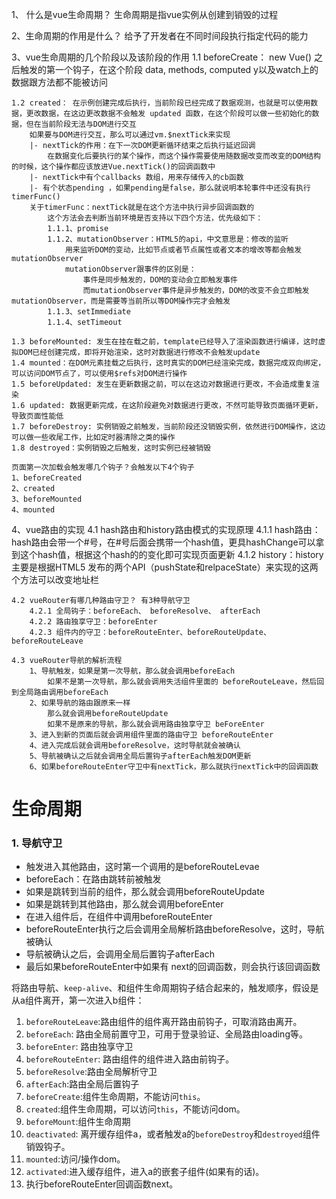 1、 什么是vue生命周期？
    生命周期是指vue实例从创建到销毁的过程

2、生命周期的作用是什么？
    给予了开发者在不同时间段执行指定代码的能力

3、vue生命周期的几个阶段以及该阶段的作用
    1.1 beforeCreate： new Vue() 之后触发的第一个钩子，在这个阶段
        data, methods, computed y以及watch上的数据跟方法都不能被访问
    
    1.2 created： 在示例创建完成后执行，当前阶段已经完成了数据观测，也就是可以使用数据，更改数据，在这边更改数据不会触发 updated 函数，在这个阶段可以做一些初始化的数据，但在当前阶段无法与DOM进行交互
        如果要与DOM进行交互，那么可以通过vm.$nextTick来实现
        |- nextTick的作用：在下一次DOM更新循环结束之后执行延迟回调
            在数据变化后要执行的某个操作，而这个操作需要使用随数据改变而改变的DOM结构的时候，这个操作都应该放进Vue.nextTick()的回调函数中
        |- nextTick中有个callbacks 数组，用来存储传入的cb函数
        |- 有个状态pending ，如果pending是false，那么就说明本轮事件中还没有执行timerFunc()
        关于timerFunc：nextTick就是在这个方法中执行异步回调函数的
            这个方法会去判断当前环境是否支持以下四个方法，优先级如下：
            1.1.1、promise
            1.1.2、mutationObserver：HTML5的api，中文意思是：修改的监听
                用来监听DOM的变动，比如节点或者节点属性或者文本的增改等都会触发mutationObserver
                mutationObserver跟事件的区别是：
                    事件是同步触发的，DOM的变动会立即触发事件
                    而mutationObserver事件是异步触发的，DOM的改变不会立即触发mutationObserver，而是需要等当前所以等DOM操作完才会触发
            1.1.3、setImmediate
            1.1.4、setTimeout

    1.3 beforeMounted: 发生在挂在载之前，template已经导入了渲染函数进行编译，这时虚拟DOM已经创建完成，即将开始渲染，这时对数据进行修改不会触发update
    1.4 mounted：在DOM元素挂载之后执行，这时真实的DOM已经渲染完成，数据完成双向绑定，可以访问DOM节点了，可以使用$refs对DOM进行操作
    1.5 beforeUpdated: 发生在更新数据之前，可以在这边对数据进行更改，不会造成重复渲染
    1.6 updated: 数据更新完成，在这阶段避免对数据进行更改，不然可能导致页面循环更新，导致页面性能低
    1.7 beforeDestroy: 实例销毁之前触发，当前阶段还没销毁实例，依然进行DOM操作，这边可以做一些收尾工作，比如定时器清除之类的操作
    1.8 destroyed：实例销毁之后触发，这时实例已经被销毁

    页面第一次加载会触发哪几个钩子？会触发以下4个钩子
    1、beforeCreated
    2、created
    3、beforeMounted
    4、mounted

4、vue路由的实现
    4.1 hash路由和history路由模式的实现原理
        4.1.1 hash路由：hash路由会带一个#号，在#号后面会携带一个hash值，更具hashChange可以拿到这个hash值，根据这个hash的的变化即可实现页面更新
        4.1.2 history：history主要是根据HTML5 发布的两个API（pushState和relpaceState）来实现的这两个方法可以改变地址栏

    4.2 vueRouter有哪几种路由守卫？ 有3种导航守卫
        4.2.1 全局钩子：beforeEach、 beforeResolve、 afterEach
        4.2.2 路由独享守卫：beforeEnter
        4.2.3 组件内的守卫：beforeRouteEnter、beforeRouteUpdate、beforeRouteLeave

    4.3 vueRouter导航的解析流程
        1、导航触发，如果是第一次导航，那么就会调用beforeEach
            如果不是第一次导航，那么就会调用失活组件里面的 beforeRouteLeave，然后回到全局路由调用beforeEach
        2、如果导航的路由跟原来一样
            那么就会调用beforeRouteUpdate
            如果不是原来的导航，那么就会调用路由独享守卫 beForeEnter
        3、进入到新的页面后就会调用组件里面的路由守卫 beforeRouteEnter
        4、进入完成后就会调用beforeResolve，这时导航就会被确认
        5、导航被确认之后就会调用全局后置钩子afterEach触发DOM更新
        6、如果beforeRouteEnter守卫中有nextTick，那么就执行nextTick中的回调函数

# 生命周期
### 1. 导航守卫
   * 触发进入其他路由，这时第一个调用的是beforeRouteLevae
   * beforeEach：在路由跳转前被触发
   * 如果是跳转到当前的组件，那么就会调用beforeRouteUpdate
   * 如果是跳转到其他路由，那么就会调用beforeEnter
   * 在进入组件后，在组件中调用beforeRouteEnter
   * beforeRouteEnter执行之后会调用全局解析路由beforeResolve，这时，导航被确认
   * 导航被确认之后，会调用全局后置钩子afterEach
   * 最后如果beforeRouteEnter中如果有 next的回调函数，则会执行该回调函数


将路由导航、`keep-alive`、和组件生命周期钩子结合起来的，触发顺序，假设是从a组件离开，第一次进入b组件：

1.  `beforeRouteLeave`:路由组件的组件离开路由前钩子，可取消路由离开。
2.  `beforeEach`: 路由全局前置守卫，可用于登录验证、全局路由loading等。
3.  `beforeEnter`: 路由独享守卫
4.  `beforeRouteEnter`: 路由组件的组件进入路由前钩子。
5.  `beforeResolve`:路由全局解析守卫
6.  `afterEach`:路由全局后置钩子
7.  `beforeCreate`:组件生命周期，不能访问`this`。
8.  `created`:组件生命周期，可以访问`this`，不能访问dom。
9.  `beforeMount`:组件生命周期
10.  `deactivated`: 离开缓存组件a，或者触发a的`beforeDestroy`和`destroyed`组件销毁钩子。
11.  `mounted`:访问/操作dom。
12.  `activated`:进入缓存组件，进入a的嵌套子组件(如果有的话)。
13.  执行beforeRouteEnter回调函数next。

